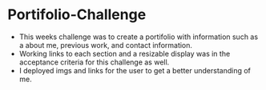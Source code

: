 # Portifolio-Challenge
* This weeks challenge was to create a portifolio with information such as a about me, previous work, and contact information.
* Working links to each section and a resizable display was in the acceptance criteria for this challenge as well.
* I deployed imgs and links for the user to get a better understanding of me.